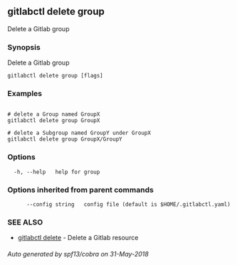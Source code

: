 ## gitlabctl delete group

Delete a Gitlab group

### Synopsis

Delete a Gitlab group

```
gitlabctl delete group [flags]
```

### Examples

```

# delete a Group named GroupX
gitlabctl delete group GroupX

# delete a Subgroup named GroupY under GroupX
gitlabctl delete group GroupX/GroupY

```

### Options

```
  -h, --help   help for group
```

### Options inherited from parent commands

```
      --config string   config file (default is $HOME/.gitlabctl.yaml)
```

### SEE ALSO

* [gitlabctl delete](gitlabctl_delete.md)	 - Delete a Gitlab resource

###### Auto generated by spf13/cobra on 31-May-2018
